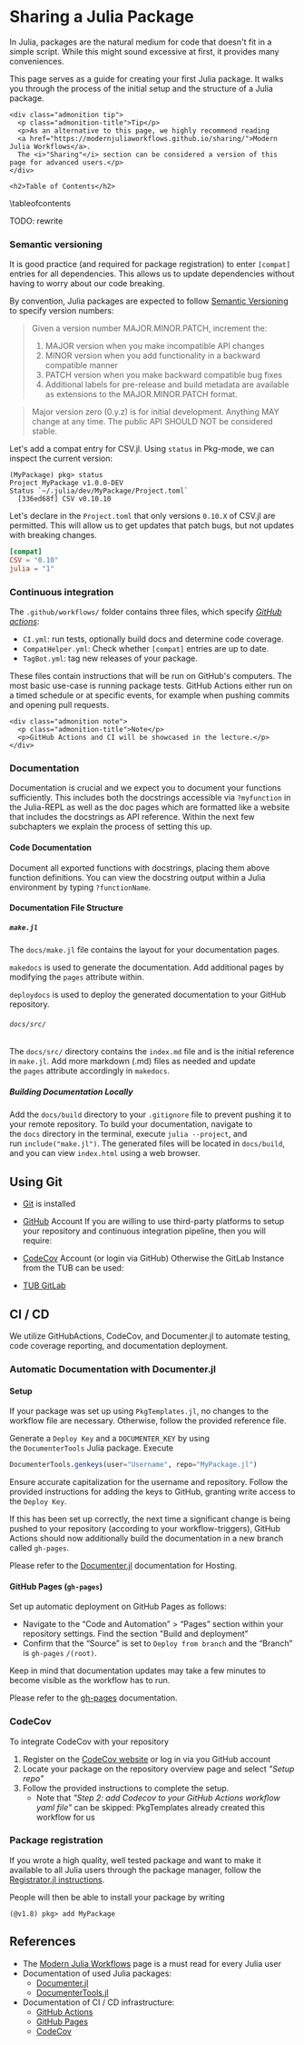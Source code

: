 # Sharing a Julia Package

In Julia, packages are the natural medium for code that doesn't fit in a simple script.
While this might sound excessive at first, it provides many conveniences.

This page serves as a guide for creating your first Julia package. 
It walks you through the process of the initial setup and the structure of a Julia package. 

~~~
<div class="admonition tip">
  <p class="admonition-title">Tip</p>
  <p>As an alternative to this page, we highly recommend reading 
  <a href="https://modernjuliaworkflows.github.io/sharing/">Modern Julia Workflows</a>. 
  The <i>"Sharing"</i> section can be considered a version of this page for advanced users.</p>
</div>
~~~

~~~
<h2>Table of Contents</h2>
~~~
\tableofcontents

TODO: rewrite

### Semantic versioning
It is good practice (and required for package registration) 
to enter `[compat]` entries for all dependencies.
This allows us to update dependencies without having to worry about our code breaking.

By convention, Julia packages are expected to follow
[Semantic Versioning](https://semver.org/lang/de/) to specify version numbers:

> Given a version number MAJOR.MINOR.PATCH, increment the:
> 1. MAJOR version when you make incompatible API changes
> 1. MINOR version when you add functionality in a backward compatible manner
> 1. PATCH version when you make backward compatible bug fixes
> 1. Additional labels for pre-release and build metadata are available as extensions to the MAJOR.MINOR.PATCH format.

> Major version zero (0.y.z) is for initial development.
> Anything MAY change at any time. The public API SHOULD NOT be considered stable.

Let's add a compat entry for CSV.jl. Using `status` in Pkg-mode, we can inspect the current version:
```julia-repl
(MyPackage) pkg> status
Project MyPackage v1.0.0-DEV
Status `~/.julia/dev/MyPackage/Project.toml`
  [336ed68f] CSV v0.10.10
``` 

Let's declare in the `Project.toml` that only versions `0.10.X` of CSV.jl are permitted. 
This will allow us to get updates that patch bugs, but not updates with breaking changes.
```toml
[compat]
CSV = "0.10"
julia = "1"
```

### Continuous integration
The `.github/workflows/` folder contains three files, which specify 
[*GitHub actions*](https://github.com/features/actions):
- `CI.yml`: run tests, optionally build docs and determine code coverage.
- `CompatHelper.yml`: Check whether `[compat]` entries are up to date.
- `TagBot.yml`: tag new releases of your package.

These files contain instructions that will be run on GitHub's computers.
The most basic use-case is running package tests. 
GitHub Actions either run on a timed schedule or at specific events, 
for example when pushing commits and opening pull requests.

~~~
<div class="admonition note">
  <p class="admonition-title">Note</p>
  <p>GitHub Actions and CI will be showcased in the lecture.</p>
</div>
~~~



### Documentation
Documentation is crucial and we expect you to document your functions sufficiently. 
This includes both the docstrings accessible via `?myfunction` in the Julia-REPL 
as well as the doc pages which are formatted like a website that includes the docstrings as API reference. 
Within the next few subchapters we explain the process of setting this up.

#### Code Documentation
Document all exported functions with docstrings, placing them above function definitions. 
You can view the docstring output within a Julia environment by typing `?functionName`.

#### Documentation File Structure
##### `make.jl`
The `docs/make.jl` file contains the layout for your documentation pages. 

`makedocs` is used to generate the documentation. Add additional pages by modifying the `pages` attribute within.

`deploydocs` is used to deploy the generated documentation to your GitHub repository.

###### `docs/src/`
The `docs/src/` directory contains the `index.md` file and is the initial reference in `make.jl`. 
Add more markdown (.md) files as needed and update the `pages` attribute accordingly in `makedocs`.

##### Building Documentation Locally
Add the `docs/build` directory to your `.gitignore` file to prevent pushing it to your remote repository. 
To build your documentation, navigate to the `docs` directory in the terminal, execute `julia --project`, and run `include("make.jl")`. 
The generated files will be located in `docs/build`, and you can view `index.html` using a web browser.

## Using Git 
- [Git](https://git-scm.com/) is installed

- [GitHub](https://github.com) Account
If you are willing to use third-party platforms to setup your repository and continuous integration pipeline, then you will require:
- [CodeCov](https://about.codecov.io) Account (or login via GitHub)
Otherwise the GitLab Instance from the TUB can be used:
- [TUB GitLab](https://git.tu-berlin.de)


## CI / CD
We utilize GitHubActions, CodeCov, and Documenter.jl to automate testing, code coverage reporting, and documentation deployment.

### Automatic Documentation with Documenter.jl
#### Setup
If your package was set up using `PkgTemplates.jl`, no changes to the workflow file are necessary. 
Otherwise, follow the provided reference file.

Generate a `Deploy Key` and a `DOCUMENTER_KEY` by using the `DocumenterTools` Julia package. Execute 
```julia 
DocumenterTools.genkeys(user="Username", repo="MyPackage.jl")
```

Ensure accurate capitalization for the username and repository. 
Follow the provided instructions for adding the keys to GitHub, granting write access to the `Deploy Key`.

If this has been set up correctly, the next time a significant change is being pushed to your repository (according to your workflow-triggers), 
GitHub Actions should now additionally build the documentation in a new branch called `gh-pages`. 

Please refer to the [Documenter.jl](https://documenter.juliadocs.org/stable/man/hosting/) documentation for Hosting.

#### GitHub Pages (`gh-pages`)
Set up automatic deployment on GitHub Pages as follows:
- Navigate to the “Code and Automation” > “Pages” section within your repository settings. Find the section "Build and deployment"
- Confirm that the “Source” is set to `Deploy from branch` and the “Branch” is `gh-pages` `/(root)`.

Keep in mind that documentation updates may take a few minutes to become visible as the workflow has to run.

Please refer to the [gh-pages](https://docs.github.com/en/pages/getting-started-with-github-pages/about-github-pages) documentation.

### CodeCov
To integrate CodeCov with your repository
1. Register on the [CodeCov website](https://about.codecov.io) or log in via you GitHub account
2. Locate your package on the repository overview page and select *"Setup repo"*
3. Follow the provided instructions to complete the setup. 
    * Note that *"Step 2: add Codecov to your GitHub Actions workflow yaml file"* 
      can be skipped: PkgTemplates already created this workflow for us

### Package registration
If you wrote a high quality, well tested package 
and want to make it available to all Julia users through the package manager, 
follow the [Registrator.jl instructions](https://github.com/JuliaRegistries/Registrator.jl). 

People will then be able to install your package by writing

```julia-repl
(@v1.8) pkg> add MyPackage
```

## References
- The [Modern Julia Workflows](https://modernjuliaworkflows.github.io/sharing/)
  page is a must read for every Julia user
- Documentation of used Julia packages:
  - [Documenter.jl](https://documenter.juliadocs.org/stable/)
  - [DocumenterTools.jl](https://documenter.juliadocs.org/stable/lib/internals/documentertools/)
- Documentation of CI / CD infrastructure:
  - [GitHub Actions](https://docs.github.com/en/actions)
  - [GitHub Pages](https://docs.github.com/en/pages/quickstart)
  - [CodeCov](https://about.codecov.io)
